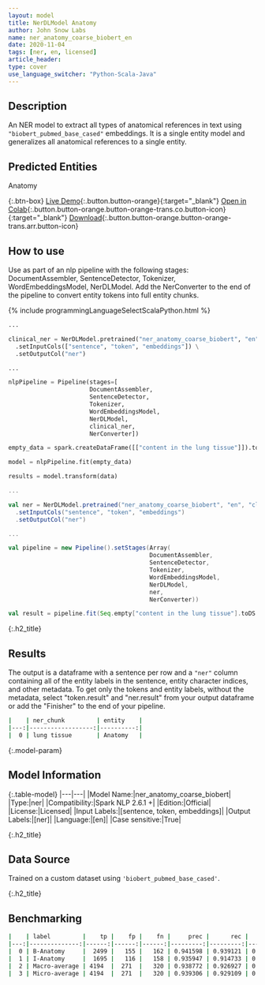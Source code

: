 ```yaml
---
layout: model
title: NerDLModel Anatomy
author: John Snow Labs
name: ner_anatomy_coarse_biobert_en
date: 2020-11-04
tags: [ner, en, licensed]
article_header:
type: cover
use_language_switcher: "Python-Scala-Java"
---
```


## Description

An NER model to extract all types of anatomical references in text using `"biobert_pubmed_base_cased"` embeddings. It is a single entity model and generalizes all anatomical references to a single entity.

## Predicted Entities 
Anatomy

{:.btn-box}
[Live Demo](https://demo.johnsnowlabs.com/healthcare/NER_ANATOMY/){:.button.button-orange}{:target="_blank"}
[Open in Colab](https://github.com/JohnSnowLabs/spark-nlp-workshop/blob/master/tutorials/Certification_Trainings/Healthcare/1.Clinical_Named_Entity_Recognition_Model.ipynb){:.button.button-orange.button-orange-trans.co.button-icon}{:target="_blank"}
[Download](https://s3.amazonaws.com/auxdata.johnsnowlabs.com/clinical/models/ner_anatomy_coarse_biobert_en_2.6.1_2.4_1604435983087.zip){:.button.button-orange.button-orange-trans.arr.button-icon}


## How to use

Use as part of an nlp pipeline with the following stages: DocumentAssembler, SentenceDetector, Tokenizer, WordEmbeddingsModel, NerDLModel. Add the NerConverter to the end of the pipeline to convert entity tokens into full entity chunks.

<div class="tabs-box" markdown="1">

{% include programmingLanguageSelectScalaPython.html %}

```python
...

clinical_ner = NerDLModel.pretrained("ner_anatomy_coarse_biobert", "en", "clinical/models") \
  .setInputCols(["sentence", "token", "embeddings"]) \
  .setOutputCol("ner")

...

nlpPipeline = Pipeline(stages=[
                       DocumentAssembler,
                       SentenceDetector,
                       Tokenizer,
                       WordEmbeddingsModel,
                       NerDLModel,
                       clinical_ner,
                       NerConverter])

empty_data = spark.createDataFrame([["content in the lung tissue"]]).toDF("text")

model = nlpPipeline.fit(empty_data)

results = model.transform(data)

```

```scala
...

val ner = NerDLModel.pretrained("ner_anatomy_coarse_biobert", "en", "clinical/models")
  .setInputCols("sentence", "token", "embeddings") 
  .setOutputCol("ner")

...

val pipeline = new Pipeline().setStages(Array(
                                        DocumentAssembler,
                                        SentenceDetector,
                                        Tokenizer,
                                        WordEmbeddingsModel,
                                        NerDLModel,
                                        ner,
                                        NerConverter))

val result = pipeline.fit(Seq.empty["content in the lung tissue"].toDS.toDF("text")).transform(data)


```

</div>

{:.h2_title}
## Results
The output is a dataframe with a sentence per row and a `"ner"` column containing all of the entity labels in the sentence, entity character indices, and other metadata. To get only the tokens and entity labels, without the metadata, select "token.result" and "ner.result" from your output dataframe or add the "Finisher" to the end of your pipeline.
```bash
|    | ner_chunk         | entity    |
|---:|------------------:|----------:|
|  0 | lung tissue       | Anatomy   |
```

{:.model-param}
## Model Information

{:.table-model}
|---|---|
|Model Name:|ner_anatomy_coarse_biobert|
|Type:|ner|
|Compatibility:|Spark NLP 2.6.1 +|
|Edition:|Official|
|License:|Licensed|
|Input Labels:|[sentence, token, embeddings]|
|Output Labels:|[ner]|
|Language:|[en]|
|Case sensitive:|True|

{:.h2_title}
## Data Source
Trained on a custom dataset using `'biobert_pubmed_base_cased'`.


{:.h2_title}
## Benchmarking
```bash
|    | label         |    tp |    fp |    fn |     prec |      rec |       f1 |
|---:|--------------:|------:|------:|------:|---------:|---------:|---------:|
|  0 | B-Anatomy     |  2499 |   155 |   162 | 0.941598 | 0.939121 | 0.940357 |
|  1 | I-Anatomy     |  1695 |   116 |   158 | 0.935947 | 0.914733 | 0.925218 |
|  2 | Macro-average | 4194  |  271  |   320 | 0.938772 | 0.926927 | 0.932812 |
|  3 | Micro-average | 4194  |  271  |   320 | 0.939306 | 0.929109 | 0.93418  |

```